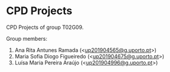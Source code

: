 # CPD Projects

CPD Projects of group T02G09.

Group members:

1. Ana Rita  Antunes Ramada (&lt;up201904565@g.uporto.pt&gt;)
2. Maria Sofia Diogo Figueiredo (&lt;up201904675@g.uporto.pt&gt;)
3. Luísa Maria Pereira Araújo (&lt;up201904996@g.uporto.pt&gt;)


